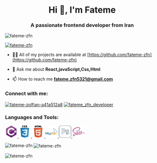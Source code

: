 <h1 align="center">Hi 👋, I'm Fateme</h1>
<h3 align="center">A passionate frontend developer from Iran</h3>

<p align="left"> <img src="https://komarev.com/ghpvc/?username=fateme-zfn&label=Profile%20views&color=0e75b6&style=flat" alt="fateme-zfn" /> </p>

<p align="left"> <a href="https://github.com/ryo-ma/github-profile-trophy"><img src="https://github-profile-trophy.vercel.app/?username=fateme-zfn" alt="fateme-zfn" /></a> </p>

- 👨‍💻 All of my projects are available at [https://github.com/fateme-zfn](https://github.com/fateme-zfn)

- 💬 Ask me about **React,javaScript,Css,Html**

- 📫 How to reach me **fateme.zfn5321@gmail.com**

<h3 align="left">Connect with me:</h3>
<p align="left">
<a href="https://linkedin.com/in/fateme-zolfian-a41a512a8" target="blank"><img align="center" src="https://raw.githubusercontent.com/rahuldkjain/github-profile-readme-generator/master/src/images/icons/Social/linked-in-alt.svg" alt="fateme-zolfian-a41a512a8" height="30" width="40" /></a>
<a href="https://instagram.com/fateme_zfn_developer" target="blank"><img align="center" src="https://raw.githubusercontent.com/rahuldkjain/github-profile-readme-generator/master/src/images/icons/Social/instagram.svg" alt="fateme_zfn_developer" height="30" width="40" /></a>
</p>

<h3 align="left">Languages and Tools:</h3>
<p align="left"> <a href="https://www.w3schools.com/cs/" target="_blank" rel="noreferrer"> <img src="https://raw.githubusercontent.com/devicons/devicon/master/icons/csharp/csharp-original.svg" alt="csharp" width="40" height="40"/> </a> <a href="https://www.w3schools.com/css/" target="_blank" rel="noreferrer"> <img src="https://raw.githubusercontent.com/devicons/devicon/master/icons/css3/css3-original-wordmark.svg" alt="css3" width="40" height="40"/> </a> <a href="https://www.w3.org/html/" target="_blank" rel="noreferrer"> <img src="https://raw.githubusercontent.com/devicons/devicon/master/icons/html5/html5-original-wordmark.svg" alt="html5" width="40" height="40"/> </a> <a href="https://www.mysql.com/" target="_blank" rel="noreferrer"> <img src="https://raw.githubusercontent.com/devicons/devicon/master/icons/mysql/mysql-original-wordmark.svg" alt="mysql" width="40" height="40"/> </a> <a href="https://www.photoshop.com/en" target="_blank" rel="noreferrer"> <img src="https://raw.githubusercontent.com/devicons/devicon/master/icons/photoshop/photoshop-line.svg" alt="photoshop" width="40" height="40"/> </a> <a href="https://sass-lang.com" target="_blank" rel="noreferrer"> <img src="https://raw.githubusercontent.com/devicons/devicon/master/icons/sass/sass-original.svg" alt="sass" width="40" height="40"/> </a> </p>

<p><img align="left" src="https://github-readme-stats.vercel.app/api/top-langs?username=fateme-zfn&show_icons=true&locale=en&layout=compact" alt="fateme-zfn" /></p>

<p>&nbsp;<img align="center" src="https://github-readme-stats.vercel.app/api?username=fateme-zfn&show_icons=true&locale=en" alt="fateme-zfn" /></p>

<p><img align="center" src="https://github-readme-streak-stats.herokuapp.com/?user=fateme-zfn&" alt="fateme-zfn" /></p>

